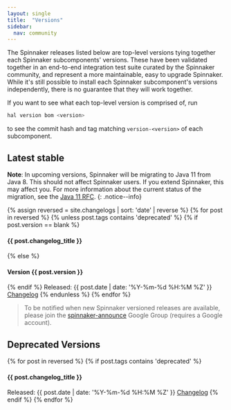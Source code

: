 ```yaml
---
layout: single
title:  "Versions"
sidebar:
  nav: community
---
```


The Spinnaker releases listed below are top-level versions tying together each
Spinnaker subcomponents' versions. These have been validated together in an
end-to-end integration test suite curated by the Spinnaker community, and
represent a more maintainable, easy to upgrade Spinnaker. While
it's still possible to install each Spinnaker subcomponent's versions
independently, there is no guarantee that they will work together.

If you want to see what each top-level version is comprised of, run

```bash
hal version bom <version>
```

to see the commit hash and tag matching `version-<version>` of each
subcomponent.

## Latest stable

**Note**: In upcoming versions, Spinnaker will be migrating to Java 11 from Java 8. This should not affect Spinnaker users. If you extend Spinnaker, this may affect you. For more information about the current status of the migration, see the [Java 11 RFC](https://github.com/spinnaker/governance/blob/master/rfc/java11.md).
{: .notice--info}

{% assign reversed = site.changelogs | sort: 'date' | reverse  %}
{% for post in reversed %}
  {% unless post.tags contains 'deprecated' %}
{% if post.version == blank %}
#### {{ post.changelog_title }}
{% else %}
#### Version {{ post.version }}
{% endif %}
Released: {{ post.date | date: '%Y-%m-%d %H:%M %Z' }}
<a href="{{ post.url }}">Changelog</a>
  {% endunless %}
{% endfor %}

> To be notified when new Spinnaker versioned releases are available, please join the
[spinnaker-announce](https://groups.google.com/forum/#!forum/spinnaker-announce) Google
Group (requires a Google account).

## Deprecated Versions
{% for post in reversed %}
  {% if post.tags contains 'deprecated' %}
#### {{ post.changelog_title }}
Released: {{ post.date | date: '%Y-%m-%d %H:%M %Z' }}
<a href="{{ post.url }}">Changelog</a>
  {% endif %}
{% endfor %}
